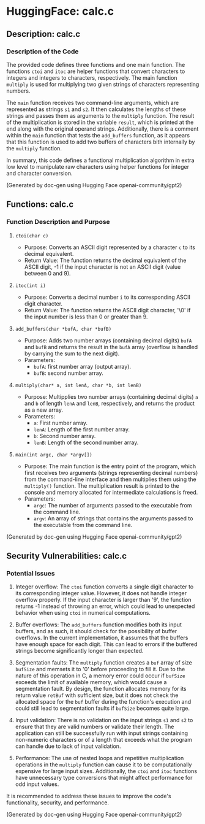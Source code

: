 
# HuggingFace: calc.c

## Description: calc.c
### Description of the Code

The provided code defines three functions and one main function. The functions `ctoi` and `itoc` are helper functions that convert characters to integers and integers to characters, respectively. The main function `multiply` is used for multiplying two given strings of characters representing numbers.

The `main` function receives two command-line arguments, which are represented as strings `s1` and `s2`. It then calculates the lengths of these strings and passes them as arguments to the `multiply` function. The result of the multiplication is stored in the variable `result`, which is printed at the end along with the original operand strings. Additionally, there is a comment within the `main` function that tests the `add_buffers` function, as it appears that this function is used to add two buffers of characters bith internally by the `multiply` function.

In summary, this code defines a functional multiplication algorithm in extra low level to manipulate raw characters using helper functions for integer and character conversion.

(Generated by doc-gen using Hugging Face openai-community/gpt2)

## Functions: calc.c
### Function Description and Purpose

1. `ctoi(char c)`
   - Purpose: Converts an ASCII digit represented by a character `c` to its decimal equivalent.
   - Return Value: The function returns the decimal equivalent of the ASCII digit, -1 if the input character is not an ASCII digit (value between 0 and 9).

2. `itoc(int i)`
   - Purpose: Converts a decimal number `i` to its corresponding ASCII digit character.
   - Return Value: The function returns the ASCII digit character, '\0' if the input number is less than 0 or greater than 9.

3. `add_buffers(char *bufA, char *bufB)`
   - Purpose: Adds two number arrays (containing decimal digits) `bufA` and `bufB` and returns the result in the `bufA` array (overflow is handled by carrying the sum to the next digit).
   - Parameters:
     - `bufA`: first number array (output array).
     - `bufB`: second number array.

4. `multiply(char* a, int lenA, char *b, int lenB)`
   - Purpose: Multipplies two number arrays (containing decimal digits) `a` and `b` of length `lenA` and `lenB`, respectively, and returns the product as a new array.
   - Parameters:
     - `a`: First number array.
     - `lenA`: Length of the first number array.
     - `b`: Second number array.
     - `lenB`: Length of the second number array.

5. `main(int argc, char *argv[])`
   - Purpose: The main function is the entry point of the program, which first receives two arguments (strings representing decimal numbers) from the command-line interface and then multiplies them using the `multiply()` function. The multiplication result is printed to the console and memory allocated for intermediate calculations is freed.
   - Parameters:
     - `argc`: The number of arguments passed to the executable from the command line.
     - `argv`: An array of strings that contains the arguments passed to the executable from the command line.


(Generated by doc-gen using Hugging Face openai-community/gpt2)

## Security Vulnerabilities: calc.c
### Potential Issues

1. Integer overflow: The `ctoi` function converts a single digit character to its corresponding integer value. However, it does not handle integer overflow properly. If the input character is larger than '9', the function returns -1 instead of throwing an error, which could lead to unexpected behavior when using `ctoi` in numerical computations.

2. Buffer overflows: The `add_buffers` function modifies both its input buffers, and as such, it should check for the possibility of buffer overflows. In the current implementation, it assumes that the buffers have enough space for each digit. This can lead to errors if the buffered strings become significantly longer than expected.

3. Segmentation faults: The `multiply` function creates a `buf` array of size `bufSize` and memsets it to '0' before proceeding to fill it. Due to the nature of this operation in C, a memory error could occur if `bufSize` exceeds the limit of available memory, which would cause a segmentation fault. By design, the function allocates memory for its return value `retBuf` with sufficient size, but it does not check the allocated space for the `buf` buffer during the function's execution and could still lead to segmentation faults if `bufSize` becomes quite large.

4. Input validation: There is no validation on the input strings `s1` and `s2` to ensure that they are valid numbers or validate their length. The application can still be successfully run with input strings containing non-numeric characters or of a length that exceeds what the program can handle due to lack of input validation.

5. Performance: The use of nested loops and repetitive multiplication operations in the `multiply` function can cause it to be computationally expensive for large input sizes. Additionally, the `ctoi` and `itoc` functions have unnecessary type conversions that might affect performance for odd input values.

It is recommended to address these issues to improve the code's functionality, security, and performance.

(Generated by doc-gen using Hugging Face openai-community/gpt2)
